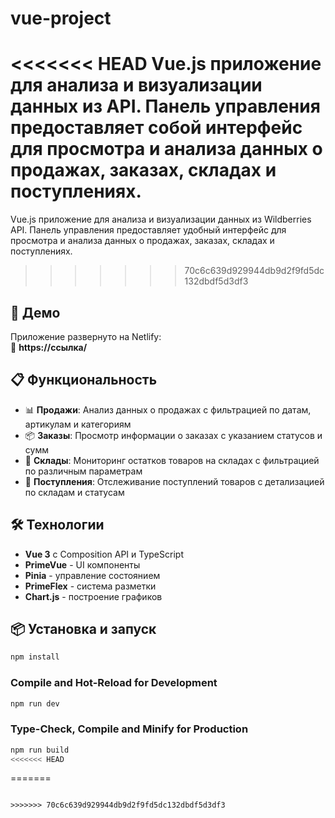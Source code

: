 # vue-project

<<<<<<< HEAD
Vue.js приложение для анализа и визуализации данных из API. Панель управления предоставляет собой интерфейс для просмотра и анализа данных о продажах, заказах, складах и поступлениях.
=======
Vue.js приложение для анализа и визуализации данных из Wildberries API. Панель управления предоставляет удобный интерфейс для просмотра и анализа данных о продажах, заказах, складах и поступлениях.
>>>>>>> 70c6c639d929944db9d2f9fd5dc132dbdf5d3df3

## 🚀 Демо

Приложение развернуто на Netlify:  
🔗 **https://ссылка/**

## 📋 Функциональность

- 📊 **Продажи**: Анализ данных о продажах с фильтрацией по датам, артикулам и категориям
- 📦 **Заказы**: Просмотр информации о заказах с указанием статусов и сумм
- 🏪 **Склады**: Мониторинг остатков товаров на складах с фильтрацией по различным параметрам
- 📨 **Поступления**: Отслеживание поступлений товаров с детализацией по складам и статусам

## 🛠 Технологии

- **Vue 3** с Composition API и TypeScript
- **PrimeVue** - UI компоненты
- **Pinia** - управление состоянием
- **PrimeFlex** - система разметки
- **Chart.js** - построение графиков

## 📦 Установка и запуск

```sh
npm install
```

### Compile and Hot-Reload for Development

```sh
npm run dev
```

### Type-Check, Compile and Minify for Production

```sh
npm run build
<<<<<<< HEAD
```
=======
```

>>>>>>> 70c6c639d929944db9d2f9fd5dc132dbdf5d3df3
